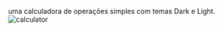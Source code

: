 uma calculadora de operações simples com temas Dark e Light.
![calculator](https://github.com/Luiz-HQ/Calculadora/assets/127171558/392c51d2-960a-4c1f-be03-21b9edaff7fe)
